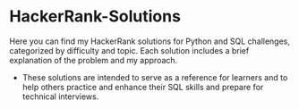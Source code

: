 # HackerRank-Solutions
Here you can find my HackerRank solutions for Python and SQL challenges, categorized by difficulty and topic. Each solution includes a brief explanation of the problem and my approach. 

* These solutions are intended to serve as a reference for learners and to help others practice and enhance their SQL skills and prepare for technical interviews.


